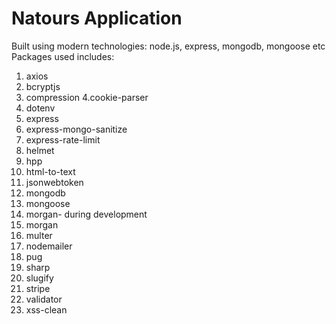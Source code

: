 # Natours Application
Built using modern technologies: node.js, express, mongodb, mongoose etc
Packages used includes:
  1. axios
  2. bcryptjs
  3. compression
  4.cookie-parser
  5. dotenv
  6. express
  7. express-mongo-sanitize
  8. express-rate-limit
  9. helmet
  10. hpp
  11. html-to-text
  12. jsonwebtoken
  13. mongodb
  14. mongoose
  15. morgan- during development
  16. morgan
  17. multer
  18. nodemailer
  19. pug
  20. sharp
  21. slugify
  22. stripe
  23. validator
  24. xss-clean
